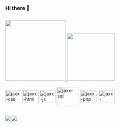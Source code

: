 ### Hi there 👋

<!--
**jaxx7/jaxx7** is a ✨ _special_ ✨ repository because its `README.md` (this file) appears on your GitHub profile.

Here are some ideas to get you started:

- 🔭 I’m currently working on ...
- 🌱 I’m currently learning ...
- 👯 I’m looking to collaborate on ...
- 🤔 I’m looking for help with ...
- 💬 Ask me about ...
- 📫 How to reach me: ...
- 😄 Pronouns: ...
- ⚡ Fun fact: ...
-->
##
<div>
  <a href="https://beacons.ai/jaxx7">
  <img height="190em" src="https://github-readme-stats.vercel.app/api?username=jaxx7&show_icons=true&theme=dracula&include_all_commits=true&count_private=true" />
  <img height="150em" src="https://github-readme-stats.vercel.app/api/top-langs/?username=jaxx7&layout=compact&langs_count=16&theme=dracula"/>
</div>

<div style="display: inline-block" ><br>
    <img align="center" alt="jaxx-css" height="40" width="50" src="https://cdn.jsdelivr.net/gh/devicons/devicon/icons/css3/css3-original.svg" />
    <img align="center" alt="jaxx-html" height="40" width="50" src="https://cdn.jsdelivr.net/gh/devicons/devicon/icons/html5/html5-original.svg" />
    <img align="center" alt="jaxx-js" height="40" width="50" src="https://cdn.jsdelivr.net/gh/devicons/devicon/icons/javascript/javascript-original.svg" />      
    <img align="center" alt="jaxx-sql" height="60" width="70" src="https://cdn.jsdelivr.net/gh/devicons/devicon/icons/mysql/mysql-original-wordmark.svg" />        
    <img align="center" alt="jaxx-php" height="40" width="50" src="https://cdn.jsdelivr.net/gh/devicons/devicon/icons/php/php-original.svg" />'
    <img align="center" alt="jaxx-python" height="40" width="50" src="https://cdn.jsdelivr.net/gh/devicons/devicon/icons/python/python-original.svg" />
   
</div>
  
  ##
  
  <div>
    <a href="mailto:javierandreemcgmail.com"><img src="https://img.shields.io/badge/Gmail-D14836?style=for-the-badge&logo=gmail&logoColor=white" target="_blank">
    <a href="https://www.linkedin.com/in/javier-andre%C3%A9-ab4a781aa/" target="_blank"><img src="https://img.shields.io/badge/LinkedIn-0077B5?style=for-the-badge&logo=linkedin&logoColor=white" target="_blank">
    </a>
</div>
